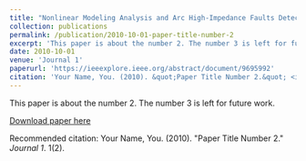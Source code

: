 ```yaml
---
title: "Nonlinear Modeling Analysis and Arc High-Impedance Faults Detection in Active Distribution Networks With Neutral Grounding via Petersen Coil"
collection: publications
permalink: /publication/2010-10-01-paper-title-number-2
excerpt: 'This paper is about the number 2. The number 3 is left for future work.'
date: 2010-10-01
venue: 'Journal 1'
paperurl: 'https://ieeexplore.ieee.org/abstract/document/9695992'
citation: 'Your Name, You. (2010). &quot;Paper Title Number 2.&quot; <i>Journal 1</i>. 1(2).'
---
```

This paper is about the number 2. The number 3 is left for future work.

[Download paper here](https://ieeexplore.ieee.org/abstract/document/9695992)

Recommended citation: Your Name, You. (2010). "Paper Title Number 2." <i>Journal 1</i>. 1(2).
